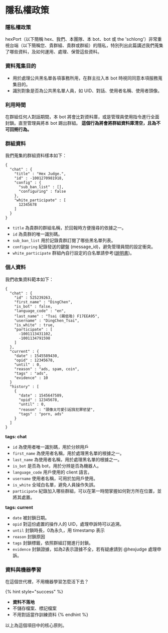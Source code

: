 # 隱私權政策

### 隱私權政策

hexPort（以下簡稱 hex、我們、本團隊、本 bot、bot 或 the 'schlong'）非常重視台端（以下簡稱您、貴群組、貴群或群組）的隱私，特別列出此篇講述我們蒐集了哪些資料，及如何運用、處理、保管這些資料。

### 資料蒐集目的

* 用於處理公共黑名單各項事務所用，在群主拉入本 bot 時視同同意本項服務蒐集目的。
* 識別對象是否為公共黑名單人員，如 UID、對話、使用者名稱、使用者頭像。

### 利用時間

在群組任何人對話期間，本 bot 將會比對資料庫，或是管理員使用指令進行全面封鎖。直至管理員將本 bot 踢出群組。 **這個行為將會將群組資料庫清空，且為不可回朔行為。**

### 群組資料

我們蒐集的群組資料樣本如下：

```text
{
  "chat" : {
    "title" : "Hex Judge.",
    "id" : -1001270981918,
    "config" : {
      "sub_ban_list" : [],
      "configuring" : false
    },
    "white_participate" : [ 
      12345678
    ]
  }
}
```

* `title` 為貴群的群組名稱，於回報時方便搜尋的依據之一。
* `id` 為貴群的唯一識別碼。
* `sub_ban_list` 用於記錄貴群訂閱了哪些黑名單列表。
* `configuring` 紀錄發送的鍵盤 \(message\_id\)，避免管理員間的設定衝突。
* `white_participate` 群組內自行設定的白名單請參考\([說明書](/s/r181mM-b4)\)。

### 個人資料

我們收集資料範本如下：

```text
{
  "chat" : {
    "id" : 525239263,
    "first_name" : "DingChen",
    "is_bot" : false,
    "language_code" : "en",
    "last_name" : "Tsai (踢低吸) F17EEA95",
    "username" : "DingChen_Tsai",
    "is_white" : true,
    "participate" : [ 
      -1001113431102, 
      -1001134791598
    ]
  },
  "current" : {
    "date" : 1545589430,
    "opid" : 12345678,
    "until" : 0,
    "reason" : "ads, spam, coin",
    "tags" : "ads",
    "evidence" : 10
  }
  "history" : [ 
    {
      "date" : 1545647589,
      "opid" : 12345678,
      "until" : 0,
      "reason" : "頭像太可愛引起我犯罪慾望",
      "tags" : "porn, ads"
    }
  ]
}
```

**tags: chat**

* `id` 為使用者唯一識別碼，用於分辨用戶
* `first_name` 為使用者名稱，用於處理黑名單的根據之一。
* `last_name` 為使用者名稱，用於處理黑名單的根據之一。
* `is_bot` 是否為 bot，用於分辨是否為機器人。
* `language_code` 用戶使用的 client 語言。
* `username` 使用者名稱，可用於加用戶使用。
* `is_white` 全域白名單，避免人員操作失誤。
* `participate` 紀錄加入哪些群組，可以在第一時間掌握如何對方所在位置，並將其處置。

**tags: current**

* `date` 被封鎖日期。
* `opid` 對這份處置的操作人的 UID，處理申訴時可以追溯。
* `until` 封鎖時長，0為永久，用 timestamp 表示
* `reason` 封鎖原因
* `tags` 封鎖標籤，依照群組訂閱進行封鎖。
* `evidence` 封鎖證據，如為2表示證據不全，若有疑慮請到 @hexjudge 處理申訴。

### 資料與機器學習

在這個世代裡，不用機器學習怎麼活下去？ 

{% hint style="success" %}
* **資料不落地**
* 不儲存檔案、標記檔案
* 不用對話當作訓練資料
{% endhint %}

以上為這個項目中的核心原則。

